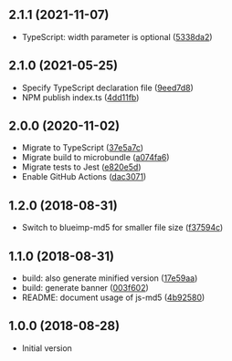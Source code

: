 ## 2.1.1 (2021-11-07)

- TypeScript: width parameter is optional ([5338da2](https://github.com/simon04/wikimedia-commons-file-path/commit/5338da2))

## 2.1.0 (2021-05-25)

- Specify TypeScript declaration file ([9eed7d8](https://github.com/simon04/wikimedia-commons-file-path/commit/9eed7d8))
- NPM publish index.ts ([4dd11fb](https://github.com/simon04/wikimedia-commons-file-path/commit/4dd11fb))

## 2.0.0 (2020-11-02)

- Migrate to TypeScript ([37e5a7c](https://github.com/simon04/wikimedia-commons-file-path/commit/37e5a7c))
- Migrate build to microbundle ([a074fa6](https://github.com/simon04/wikimedia-commons-file-path/commit/a074fa6))
- Migrate tests to Jest ([e820e5d](https://github.com/simon04/wikimedia-commons-file-path/commit/e820e5d))
- Enable GitHub Actions ([dac3071](https://github.com/simon04/wikimedia-commons-file-path/commit/dac3071))

## 1.2.0 (2018-08-31)

- Switch to blueimp-md5 for smaller file size ([f37594c](https://github.com/simon04/wikimedia-commons-file-path/commit/f37594c))

## 1.1.0 (2018-08-31)

- build: also generate minified version ([17e59aa](https://github.com/simon04/wikimedia-commons-file-path/commit/17e59aa))
- build: generate banner ([003f602](https://github.com/simon04/wikimedia-commons-file-path/commit/003f602))
- README: document usage of js-md5 ([4b92580](https://github.com/simon04/wikimedia-commons-file-path/commit/4b92580))

## 1.0.0 (2018-08-28)

- Initial version
